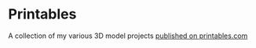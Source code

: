 # Printables

A collection of my various 3D model projects [published on printables.com](https://www.printables.com/@len0rd_527458/models)
